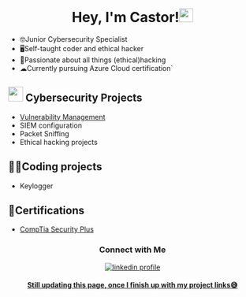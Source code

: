 <h1 align="center">Hey, I'm Castor!<img src="https://media.giphy.com/media/hvRJCLFzcasrR4ia7z/giphy.gif" width="28"></h1>

  * 🤓Junior Cybersecurity Specialist
  * 🖥Self-taught coder and ethical hacker
  * 👾Passionate about all things (ethical)hacking
  * ☁Currently pursuing Azure Cloud certification`
  

## <picture><img src = "https://github.com/7oSkaaa/7oSkaaa/blob/main/Images/about_me.gif?raw=true" width = 30px></picture> Cybersecurity Projects
  * <a href='https://github.com/cats-toy/vulmanage' target='_blank'>Vulnerability Management</a>
  * SIEM configuration
  * Packet Sniffing
  * Ethical hacking projects

    
## 👨‍💻Coding projects
  * Keylogger

    
## 📜Certifications
-  <a href="https://drive.google.com/file/d/1BPsiUToLswJCSdNgjiwAVpFBSjMcn6Kv/view?usp=sharing">CompTia Security Plus</a>

  

<h3 align='center'>Connect with Me</h3>

<div style="margin-top: 10px" align="center">
  <div>
    <a href=https://www.linkedin.com/sharing/share-offsite/?url={www.linkedin.com/in/castor-malicdem-4191252a3} target="_blank">
      <img src="https://img.shields.io/badge/Linkedin-blue" alt="linkedin profile">
  </div>

<h4>Still updating this page, once I finish up with my project links😅</h4>
